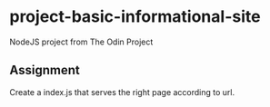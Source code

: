 # project-basic-informational-site

NodeJS project from The Odin Project

## Assignment

Create a index.js that serves the right page according to url.
